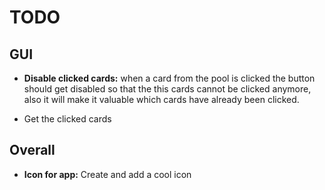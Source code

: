 # TODO

## GUI
* **Disable clicked cards:** when a card from the pool is clicked the button should get disabled so that the this cards 
cannot be clicked anymore, also it will make it valuable which cards have already been clicked.  

* Get the clicked cards

## Overall
* **Icon for app:** Create and add a cool icon
